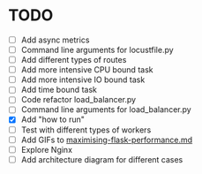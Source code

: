 # TODO

- [ ] Add async metrics
- [ ] Command line arguments for locustfile.py
- [ ] Add different types of routes
- [ ] Add more intensive CPU bound task
- [ ] Add more intensive IO bound task
- [ ] Add time bound task
- [ ] Code refactor load_balancer.py
- [ ] Command line arguments for load_balancer.py
- [x] Add "how to run" 
- [ ] Test with different types of workers
- [ ] Add GIFs to [maximising-flask-performance.md](maximising-flask-performance.md)
- [ ] Explore Nginx
- [ ] Add architecture diagram for different cases